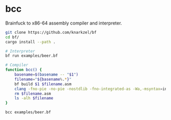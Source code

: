 # bcc

Brainfuck to x86-64 assembly compiler and interpreter.

```bash
git clone https://github.com/knarkzel/bf
cd bf/
cargo install --path .

# Interpreter
bf run examples/beer.bf

# Compiler
function bcc() {
    basename=$(basename -- "$1")
    filename="${basename%.*}"
    bf build $1 $filename.asm
    clang -fno-pie -no-pie -nostdlib -fno-integrated-as -Wa,-msyntax=intel,-mnaked-reg -s $filename.asm -o $filename
    rm $filename.asm
    ls -alh $filename
}

bcc examples/beer.bf
```
